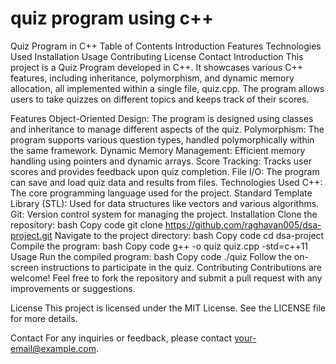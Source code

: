# quiz program using c++
Quiz Program in C++
Table of Contents
Introduction
Features
Technologies Used
Installation
Usage
Contributing
License
Contact
Introduction
This project is a Quiz Program developed in C++. It showcases various C++ features, including inheritance, polymorphism, and dynamic memory allocation, all implemented within a single file, quiz.cpp. The program allows users to take quizzes on different topics and keeps track of their scores.

Features
Object-Oriented Design: The program is designed using classes and inheritance to manage different aspects of the quiz.
Polymorphism: The program supports various question types, handled polymorphically within the same framework.
Dynamic Memory Management: Efficient memory handling using pointers and dynamic arrays.
Score Tracking: Tracks user scores and provides feedback upon quiz completion.
File I/O: The program can save and load quiz data and results from files.
Technologies Used
C++: The core programming language used for the project.
Standard Template Library (STL): Used for data structures like vectors and various algorithms.
Git: Version control system for managing the project.
Installation
Clone the repository:
bash
Copy code
git clone https://github.com/raghavan005/dsa-project.git
Navigate to the project directory:
bash
Copy code
cd dsa-project
Compile the program:
bash
Copy code
g++ -o quiz quiz.cpp -std=c++11
Usage
Run the compiled program:
bash
Copy code
./quiz
Follow the on-screen instructions to participate in the quiz.
Contributing
Contributions are welcome! Feel free to fork the repository and submit a pull request with any improvements or suggestions.

License
This project is licensed under the MIT License. See the LICENSE file for more details.

Contact
For any inquiries or feedback, please contact your-email@example.com.
